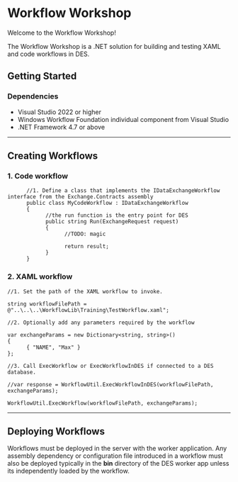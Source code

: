 # Workflow Workshop

Welcome to the Workflow Workshop!

The Workflow Workshop is a .NET solution for building and testing XAML and code workflows in DES.

## Getting Started

### Dependencies

- Visual Studio 2022 or higher
- Windows Workflow Foundation individual component from Visual Studio
- .NET Framework 4.7 or above

---

## Creating Workflows

### 1. Code workflow

```Csharp
      //1. Define a class that implements the IDataExchangeWorkflow interface from the Exchange.Contracts assembly
      public class MyCodeWorkflow : IDataExchangeWorkflow
      {
            //the run function is the entry point for DES
            public string Run(ExchangeRequest request)
            {
                  //TODO: magic

                  return result;
            }
      }
```

### 2. XAML workflow

```Csharp
//1. Set the path of the XAML workflow to invoke.

string workflowFilePath = @"..\..\..\WorkflowLib\Training\TestWorkflow.xaml";

//2. Optionally add any parameters required by the workflow

var exchangeParams = new Dictionary<string, string>()
{
      { "NAME", "Max" }
};

//3. Call ExecWorkflow or ExecWorkflowInDES if connected to a DES database.

//var response = WorkflowUtil.ExecWorkflowInDES(workflowFilePath, exchangeParams);

WorkflowUtil.ExecWorkflow(workflowFilePath, exchangeParams);
```

---

## Deploying Workflows

Workflows must be deployed in the server with the worker application. Any assembly dependency or configuration file introduced in a workflow must also be deployed typically in the **bin** directory of the DES worker app unless its independently loaded by the workflow.
